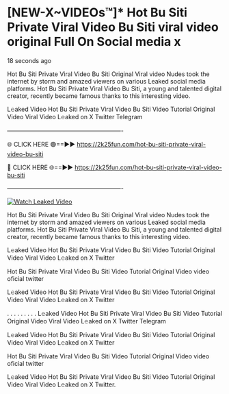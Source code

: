 # [NEW-X~VIDEOs™]* Hot Bu Siti Private Viral Video Bu Siti viral video original Full On Social media x

18 seconds ago

Hot Bu Siti Private Viral Video Bu Siti Original Viral video Nudes took the internet by storm and amazed viewers on various Leaked social media platforms. Hot Bu Siti Private Viral Video Bu Siti, a young and talented digital creator, recently became famous thanks to this interesting video.

L𝚎aked Video Hot Bu Siti Private Viral Video Bu Siti Video Tutorial Original Video Viral Video L𝚎aked on X Twitter Telegram

———————————————————-

🌐 CLICK HERE 🟢==►► https://2k25fun.com/hot-bu-siti-private-viral-video-bu-siti

🔴 CLICK HERE 🌐==►► https://2k25fun.com/hot-bu-siti-private-viral-video-bu-siti

———————————————————-

[![Watch Leaked Video](https://miro.medium.com/v2/resize:fit:828/format:webp/1*cilzJN44JGOrTw9NJCrNHA.gif "Watch Leaked Video")](https://2k25fun.com/hot-bu-siti-private-viral-video-bu-siti)

Hot Bu Siti Private Viral Video Bu Siti Original Viral video Nudes took the internet by storm and amazed viewers on various Leaked social media platforms. Hot Bu Siti Private Viral Video Bu Siti, a young and talented digital creator, recently became famous thanks to this interesting video.

L𝚎aked Video Hot Bu Siti Private Viral Video Bu Siti Video Tutorial Original Video Viral Video L𝚎aked on X Twitter

Hot Bu Siti Private Viral Video Bu Siti Video Tutorial Original Video video oficial twitter

L𝚎aked Video Hot Bu Siti Private Viral Video Bu Siti Video Tutorial Original Video Viral Video L𝚎aked on X Twitter

. . . . . . . . . L𝚎aked Video Hot Bu Siti Private Viral Video Bu Siti Video Tutorial Original Video Viral Video L𝚎aked on X Twitter Telegram

L𝚎aked Video Hot Bu Siti Private Viral Video Bu Siti Video Tutorial Original Video Viral Video L𝚎aked on X Twitter

Hot Bu Siti Private Viral Video Bu Siti Video Tutorial Original Video video oficial twitter

L𝚎aked Video Hot Bu Siti Private Viral Video Bu Siti Video Tutorial Original Video Viral Video L𝚎aked on X Twitter.